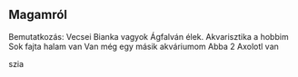 ## Magamról
 
Bemutatkozás:
 Vecsei Bianka vagyok Ágfalván élek.
 Akvarisztika a hobbim 
 Sok fajta halam van 
 Van még egy másik akváriumom
 Abba 2 Axolotl van 

 szia
